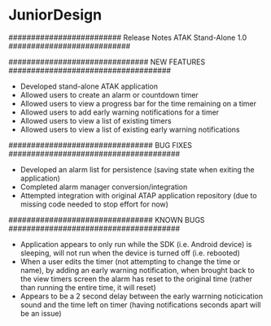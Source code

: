 # JuniorDesign

######################### Release Notes ATAK Stand-Alone 1.0 ###########################

############################### NEW FEATURES ####################################

- Developed stand-alone ATAK application
- Allowed users to create an alarm or countdown timer
- Allowed users to view a progress bar for the time remaining on a timer
- Allowed users to add early warning notifications for a timer
- Allowed users to view a list of existing timers 
- Allowed users to view a list of existing early warning notifications 

################################ BUG FIXES ######################################

- Developed an alarm list for persistence (saving state when exiting the application)
- Completed alarm manager conversion/integration 
- Attempted integration with original ATAP application repository (due to missing code needed to stop effort for now) 

################################ KNOWN BUGS ######################################

- Application appears to only run while the SDK (i.e. Android device) is sleeping, will not run when the device is turned off (i.e. rebooted)
- When a user edits the timer (not attempting to change the time or name), by adding an early warning notification, 
  when brought back to the view timers screen the alarm has reset to the original time (rather than running the entire time, it will reset)
- Appears to be a 2 second delay between the early warrning noticication sound and the time left on timer (having notifications seconds apart will be an issue)
